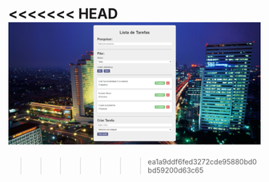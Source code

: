 <<<<<<< HEAD
![Projeto Lista de Tarefas](./src/img/fundo.png)
=======

>>>>>>> ea1a9ddf6fed3272cde95880bd0bd59200d63c65
